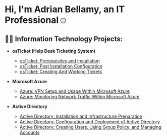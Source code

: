<h1>Hi, I'm Adrian Bellamy, an IT Professional</a>☺</h1>

<h2>👨‍💻 Information Technology Projects:</h2>

- <b>osTicket (Help Desk Ticketing System)</b>
  - [osTicket: Prerequisites and Installation](https://github.com/AOBTenn/osTicket-Prerequisites-and-Installation.git)
  - [osTicket: Post Installation Configuration](https://github.com/AOBTenn/osTicket-Post-Installation-Configuration.git)
  - [osTicket: Creating And Working Tickets](https://github.com/AOBTenn/osTicket-Ticket-Lifecycle-Examples.git)

- <b>Microsoft Azure</b>
  - [Azure: VPN Setup and Usage Within Microsoft Azure](https://github.com/AOBTenn/VPN-Setup-and-Usage-Within-Microsoft-Azure.git)
  - [Azure: Monitoring Network Traffic Within Microsoft Azure](https://github.com/AOBTenn/Azure-Monitoring-Network-Traffic-Within-Microsoft-Azure.git)

- <b>Active Directory</b>
  - [Active Directory: Installation and Infrastructure Preparation](https://github.com/AOBTenn/Active-Directory-Installation-and-Infrastructure-Preparation.git)
  - [Active Directory: Configuration and Deployment of Active Directory](https://github.com/AOBTenn/Active-Directory-Configuration-and-Deployment-of-Active-Directory.git)
  - [Active Directory: Creating Users, Using Group Policy, and Managing Accounts](https://github.com/AOBTenn/Active-Directory-Creating-Users-Using-Group-Policy-and-Managing-Accounts.git)

